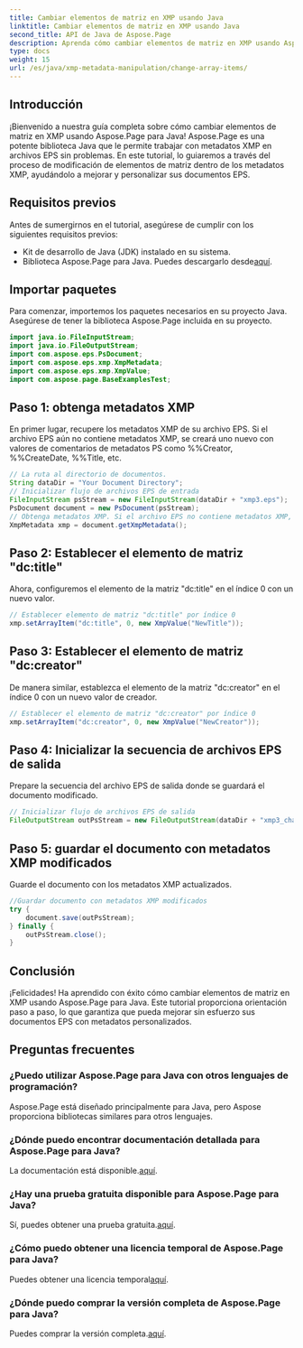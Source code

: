 ```yaml
---
title: Cambiar elementos de matriz en XMP usando Java
linktitle: Cambiar elementos de matriz en XMP usando Java
second_title: API de Java de Aspose.Page
description: Aprenda cómo cambiar elementos de matriz en XMP usando Aspose.Page para Java. Modifique metadatos sin esfuerzo con nuestra guía paso a paso. ¡Mejore sus documentos EPS ahora!
type: docs
weight: 15
url: /es/java/xmp-metadata-manipulation/change-array-items/
---
```

## Introducción
¡Bienvenido a nuestra guía completa sobre cómo cambiar elementos de matriz en XMP usando Aspose.Page para Java! Aspose.Page es una potente biblioteca Java que le permite trabajar con metadatos XMP en archivos EPS sin problemas. En este tutorial, lo guiaremos a través del proceso de modificación de elementos de matriz dentro de los metadatos XMP, ayudándolo a mejorar y personalizar sus documentos EPS.
## Requisitos previos
Antes de sumergirnos en el tutorial, asegúrese de cumplir con los siguientes requisitos previos:
- Kit de desarrollo de Java (JDK) instalado en su sistema.
-  Biblioteca Aspose.Page para Java. Puedes descargarlo desde[aquí](https://releases.aspose.com/page/java/).
## Importar paquetes
Para comenzar, importemos los paquetes necesarios en su proyecto Java. Asegúrese de tener la biblioteca Aspose.Page incluida en su proyecto.
```java
import java.io.FileInputStream;
import java.io.FileOutputStream;
import com.aspose.eps.PsDocument;
import com.aspose.eps.xmp.XmpMetadata;
import com.aspose.eps.xmp.XmpValue;
import com.aspose.page.BaseExamplesTest;

```
## Paso 1: obtenga metadatos XMP
En primer lugar, recupere los metadatos XMP de su archivo EPS. Si el archivo EPS aún no contiene metadatos XMP, se creará uno nuevo con valores de comentarios de metadatos PS como %%Creator, %%CreateDate, %%Title, etc.
```java
// La ruta al directorio de documentos.
String dataDir = "Your Document Directory";
// Inicializar flujo de archivos EPS de entrada
FileInputStream psStream = new FileInputStream(dataDir + "xmp3.eps");
PsDocument document = new PsDocument(psStream);
// Obtenga metadatos XMP. Si el archivo EPS no contiene metadatos XMP, se completará uno nuevo con valores de los comentarios de metadatos PS.
XmpMetadata xmp = document.getXmpMetadata();
```
## Paso 2: Establecer el elemento de matriz "dc:title"
Ahora, configuremos el elemento de la matriz "dc:title" en el índice 0 con un nuevo valor.
```java
// Establecer elemento de matriz "dc:title" por índice 0
xmp.setArrayItem("dc:title", 0, new XmpValue("NewTitle"));
```
## Paso 3: Establecer el elemento de matriz "dc:creator"
De manera similar, establezca el elemento de la matriz "dc:creator" en el índice 0 con un nuevo valor de creador.
```java
// Establecer el elemento de matriz "dc:creator" por índice 0
xmp.setArrayItem("dc:creator", 0, new XmpValue("NewCreator"));
```
## Paso 4: Inicializar la secuencia de archivos EPS de salida
Prepare la secuencia del archivo EPS de salida donde se guardará el documento modificado.
```java
// Inicializar flujo de archivos EPS de salida
FileOutputStream outPsStream = new FileOutputStream(dataDir + "xmp3_changed.eps");
```
## Paso 5: guardar el documento con metadatos XMP modificados
Guarde el documento con los metadatos XMP actualizados.
```java
//Guardar documento con metadatos XMP modificados
try {
    document.save(outPsStream);
} finally {
    outPsStream.close();
}
```
## Conclusión
¡Felicidades! Ha aprendido con éxito cómo cambiar elementos de matriz en XMP usando Aspose.Page para Java. Este tutorial proporciona orientación paso a paso, lo que garantiza que pueda mejorar sin esfuerzo sus documentos EPS con metadatos personalizados.

## Preguntas frecuentes
### ¿Puedo utilizar Aspose.Page para Java con otros lenguajes de programación?
Aspose.Page está diseñado principalmente para Java, pero Aspose proporciona bibliotecas similares para otros lenguajes.
### ¿Dónde puedo encontrar documentación detallada para Aspose.Page para Java?
 La documentación está disponible.[aquí](https://reference.aspose.com/page/java/).
### ¿Hay una prueba gratuita disponible para Aspose.Page para Java?
 Sí, puedes obtener una prueba gratuita.[aquí](https://releases.aspose.com/).
### ¿Cómo puedo obtener una licencia temporal de Aspose.Page para Java?
 Puedes obtener una licencia temporal[aquí](https://purchase.aspose.com/temporary-license/).
### ¿Dónde puedo comprar la versión completa de Aspose.Page para Java?
 Puedes comprar la versión completa.[aquí](https://purchase.aspose.com/buy).